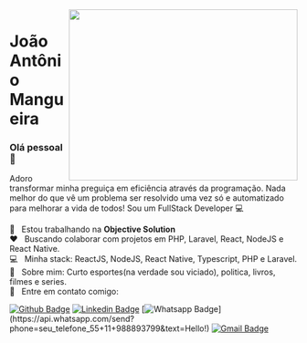 <img align="right" width="400" height="300" src="https://miro.medium.com/max/1360/1*zVnWJtyGOX_kUIDm6ccCfQ.gif">

# João Antônio Mangueira

### Olá pessoal 👋
Adoro transformar minha preguiça em eficiência através da programação. Nada melhor do que vê um problema ser resolvido uma vez só e automatizado para melhorar a vida de todos!
Sou um FullStack Developer :computer:

 :rocket:  &nbsp; Estou trabalhando na **Objective Solution**
 <br/> ❤️ &nbsp; Buscando colaborar com projetos em PHP, Laravel, React, NodeJS e React Native.
 <br/> :computer: &nbsp; Minha stack: ReactJS, NodeJS, React Native, Typescript, PHP e Laravel.
 <br/> 💬  &nbsp; Sobre mim: Curto esportes(na verdade sou viciado), politica, livros, filmes e series.
 <br/> :email: &nbsp; Entre em contato comigo: 
 
 [![Github Badge](https://img.shields.io/badge/-Github-000?style=flat-square&logo=Github&logoColor=white&link=https://github.com/jamangueira7)](https://github.com/jamangueira7)
[![Linkedin Badge](https://img.shields.io/badge/-LinkedIn-blue?style=flat-square&logo=Linkedin&logoColor=white&link=https:https://www.linkedin.com/in/jamangueira/)](https://www.linkedin.com/in/jamangueira/)
[![Whatsapp Badge](https://img.shields.io/badge/-Whatsapp-4CA143?style=flat-square&labelColor=4CA143&logo=whatsapp&logoColor=white&link=https://api.whatsapp.com/send?phone=seu_telefone_55+11+988893799&text=Hello!)](https://api.whatsapp.com/send?phone=seu_telefone_55+11+988893799&text=Hello!)
[![Gmail Badge](https://img.shields.io/badge/-Gmail-c14438?style=flat-square&logo=Gmail&logoColor=white&link=mailto:jamjs7@gmail.com)](mailto:jamjs7@gmail.com)

